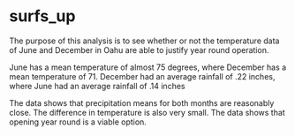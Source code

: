 # surfs_up
The purpose of this analysis is to see whether or not the temperature data of June and December in Oahu are able to justify year round operation.

June has a mean temperature of almost 75 degrees, where December has a mean temperature of 71.
December had an average rainfall of .22 inches, where June had an average rainfall of .14 inches


The data shows that precipitation means for both months are reasonably close. The difference in temperature is also very small. The data shows that opening year round is a viable option.
